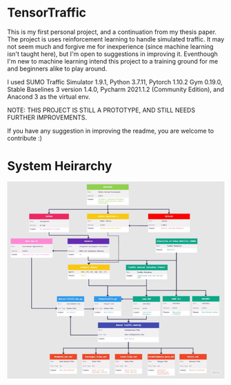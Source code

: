 # TensorTraffic

This is my first personal project, and a continuation from my thesis paper. The project is uses reinforcement learning to handle simulated traffic. It may not seem much and forgive me for inexperience (since machine learning isn't taught here), but I'm open to suggestions in improving it. Eventhough I'm new to machine learning intend this project to a training ground for me and beginners alike to play around.

I used SUMO Traffic Simulator 1.9.1, Python 3.7.11, Pytorch 1.10.2 Gym 0.19.0, Stable Baselines 3 version 1.4.0, Pycharm 2021.1.2 (Community Edition), and Anacond 3 as the virtual env.

NOTE: THIS PROJECT IS STILL A PROTOTYPE, AND STILL NEEDS FURTHER IMPROVEMENTS. 

If you have any suggestion in improving the readme, you are welcome to contribute :)

# System Heirarchy
![System Architecture](https://github.com/Remian-Feral/TensorTraffic/blob/main/img/System%20Architecture.jpg)
